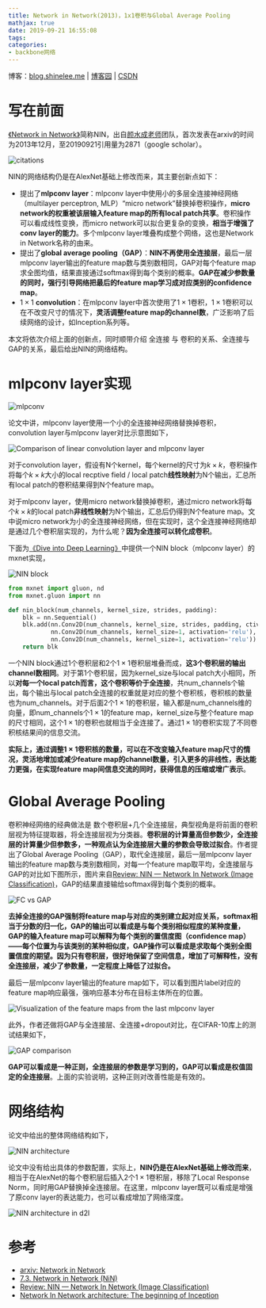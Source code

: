 ```yaml
---
title: Network in Network(2013)，1x1卷积与Global Average Pooling
mathjax: true
date: 2019-09-21 16:55:08
tags:
categories:
- backbone网络
---
```




博客：[blog.shinelee.me](https://blog.shinelee.me/) | [博客园](https://www.cnblogs.com/shine-lee/) | [CSDN](https://blog.csdn.net/blogshinelee)



# 写在前面

[《Network in Network》](https://arxiv.org/abs/1312.4400#)简称NIN，出自[颜水成老师](https://www.ece.nus.edu.sg/stfpage/eleyans/)团队，首次发表在arxiv的时间为2013年12月，至20190921引用量为2871（google scholar）。

![citations](https://s2.ax1x.com/2019/09/25/uZazad.png)

NIN的网络结构仍是在AlexNet基础上修改而来，其主要创新点如下：

- 提出了**mlpconv layer**：mlpconv layer中使用小的多层全连接神经网络（multilayer perceptron, MLP）“micro network”替换掉卷积操作，**micro network的权重被该层输入feature map的所有local patch共享**。卷积操作可以看成线性变换，而micro network可以拟合更复杂的变换，**相当于增强了conv layer的能力**。多个mlpconv layer堆叠构成整个网络，这也是Network in Network名称的由来。
- 提出了**global average pooling（GAP）**：**NIN不再使用全连接层**，最后一层mlpconv layer输出的feature map数与类别数相同，GAP对每个feature map求全图均值，结果直接通过softmax得到每个类别的概率。**GAP在减少参数量的同时，强行引导网络把最后的feature map学习成对应类别的confidence map**。
- $1\times 1$ **convolution**：在mlpconv layer中首次使用了$1\times 1$卷积，$1\times 1$卷积可以在不改变尺寸的情况下，**灵活调整feature map的channel数**，广泛影响了后续网络的设计，如Inception系列等。



本文将依次介绍上面的创新点，同时顺带介绍 全连接 与 卷积的关系、全连接与GAP的关系，最后给出NIN的网络结构。


# mlpconv layer实现

![mlpconv](https://s2.ax1x.com/2019/10/09/u4W4Q1.png)

论文中讲，mlpconv layer使用一个小的全连接神经网络替换掉卷积，convolution layer与mlpconv layer对比示意图如下，

![Comparison of linear convolution layer and mlpconv layer](https://s2.ax1x.com/2019/10/09/u4hlHf.png)

对于convolution layer，假设有N个kernel，每个kernel的尺寸为$k \times k$，卷积操作将每个$k \times k$大小的local recptive field / local patch**线性映射**为N个输出，汇总所有local patch的卷积结果得到N个feature map。

对于mlpconv layer，使用micro network替换掉卷积，通过micro network将每个$k \times k$的local patch**非线性映射**为N个输出，汇总后仍得到N个feature map。文中说micro network为小的全连接神经网络，但在实现时，这个全连接神经网络却是通过几个卷积层实现的，为什么呢？**因为全连接可以转化成卷积**。

下面为[《Dive into Deep Learning》](https://d2l.ai/chapter_convolutional-modern/nin.html)中提供一个NIN block（mlpconv layer）的mxnet实现，

![NIN block](https://s2.ax1x.com/2019/10/10/u7ktQU.png)

```python
from mxnet import gluon, nd
from mxnet.gluon import nn

def nin_block(num_channels, kernel_size, strides, padding):
    blk = nn.Sequential()
    blk.add(nn.Conv2D(num_channels, kernel_size, strides, padding, ctivation='relu'),
            nn.Conv2D(num_channels, kernel_size=1, activation='relu'),
            nn.Conv2D(num_channels, kernel_size=1, activation='relu'))
    return blk
```

一个NIN block通过1个卷积层和2个$1 \times 1$卷积层堆叠而成，**这3个卷积层的输出channel数相同**。对于第1个卷积层，因为kernel_size与local patch大小相同，所以**对每一个local patch而言，这个卷积等价于全连接**，共num_channels个输出，每个输出与local patch全连接的权重就是对应的整个卷积核，卷积核的数量也为num_channels。对于后面2个$1\times 1$的卷积层，输入都是num_channels维的向量，即num_channels个$1\times 1$的feature map，kernel_size与整个feature map的尺寸相同，这个$1\times 1$的卷积也就相当于全连接了。通过$1\times 1$的卷积实现了不同卷积核结果间的信息交流。


**实际上，通过调整$1\times 1$卷积核的数量，可以在不改变输入feature map尺寸的情况，灵活地增加或减少feature map的channel数量，引入更多的非线性，表达能力更强，在实现feature map间信息交流的同时，获得信息的压缩或增广表示**。

# Global Average Pooling

卷积神经网络的经典做法是 数个卷积层+几个全连接层，典型视角是将前面的卷积层视为特征提取器，将全连接层视为分类器。**卷积层的计算量高但参数少，全连接层的计算量少但参数多，一种观点认为全连接层大量的参数会导致过拟合**。作者提出了Global Average Pooling（GAP），取代全连接层，最后一层mlpconv layer输出的feature map数与类别数相同，对每一个feature map取平均，全连接层与GAP的对比如下图所示，图片来自[Review: NIN — Network In Network (Image Classification)](https://towardsdatascience.com/review-nin-network-in-network-image-classification-69e271e499ee)，GAP的结果直接输给softmax得到每个类别的概率。

![FC vs GAP](https://s2.ax1x.com/2019/10/11/ubCbI1.png)

**去掉全连接的GAP强制将feature map与对应的类别建立起对应关系，softmax相当于分数的归一化，GAP的输出可以看成是与每个类别相似程度的某种度量，GAP的输入feature map可以解释为每个类别的置信度图（confidence map）——每个位置为与该类别的某种相似度，GAP操作可以看成是求取每个类别全图置信度的期望。因为只有卷积层，很好地保留了空间信息，增加了可解释性，没有全连接层，减少了参数量，一定程度上降低了过拟合。**

最后一层mlpconv layer输出的feature map如下，可以看到图片label对应的feature map响应最强，强响应基本分布在目标主体所在的位置。

![Visualization of the feature maps from the last mlpconv layer](https://s2.ax1x.com/2019/10/11/ubmT1A.png)

此外，作者还做将GAP与全连接层、全连接+dropout对比，在CIFAR-10库上的测试结果如下，

![GAP comparison](https://s2.ax1x.com/2019/10/11/ubuQ2j.png)

**GAP可以看成是一种正则，全连接层的参数是学习到的，GAP可以看成是权值固定的全连接层**。上面的实验说明，这种正则对改善性能是有效的。



# 网络结构

论文中给出的整体网络结构如下，

![NIN architecture](https://s2.ax1x.com/2019/10/11/ubBdYQ.png)

论文中没有给出具体的参数配置，实际上，**NIN仍是在AlexNet基础上修改而来**，相当于在AlexNet的每个卷积层后插入2个$1\times 1$卷积层，移除了Local Response Norm，同时用GAP替换掉全连接层。在这里，mlpconv layer既可以看成是增强了原conv layer的表达能力，也可以看成增加了网络深度。

![NIN architecture in d2l](https://s2.ax1x.com/2019/10/11/ubgCBn.png)


# 参考

- [arxiv: Network in Network](https://arxiv.org/abs/1312.4400#)
- [7.3. Network in Network (NiN)](https://d2l.ai/chapter_convolutional-modern/nin.html)
- [Review: NIN — Network In Network (Image Classification)](https://towardsdatascience.com/review-nin-network-in-network-image-classification-69e271e499ee)
- [Network In Network architecture: The beginning of Inception](http://teleported.in/posts/network-in-network/)





